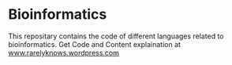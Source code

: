 # Bioinformatics
This repositary contains the code of different languages related to bioinformatics.
Get Code and Content explaination at www.rarelyknows.wordpress.com
